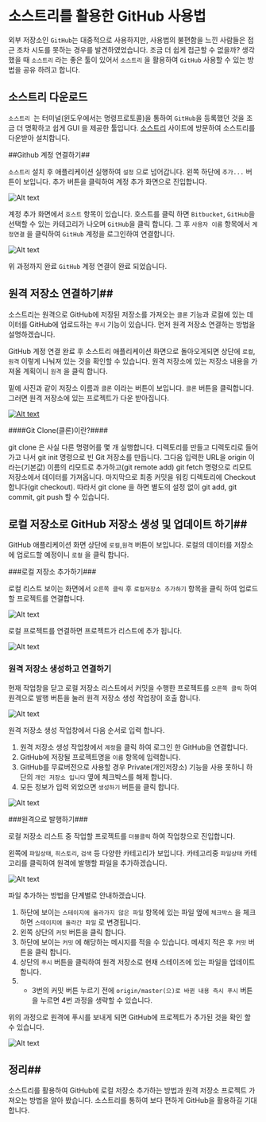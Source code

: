 # 소스트리를 활용한 GitHub 사용법 #

외부 저장소인 `GitHub`는 대중적으로 사용하지만, 사용법의 불편함을 느낀 사람들은 접근 조차 시도를 못하는 경우를 발견하였었습니다. 조금 더 쉽게 접근할 수 없을까? 생각 했을 때 `소스트리` 라는 좋은 툴이 있어서 `소스트리` 을 활용하여 `GitHub` 사용할 수 있는 방법을 공유 하려고 합니다.



## 소스트리 다운로드

`소스트리 `는 터미널(윈도우에서는 명령프로토콜)을 통하여 `GitHub`을 등록했던 것을 조금 더 명확하고 쉽게 GUI 을 제공한 툴입니다. [소스트리](https://www.sourcetreeapp.com/) 사이트에 방문하여 소스트리를 다운받아 설치합니다.



##Github 계정 연결하기##

`소스트리` 설치 후 애플리케이션 실행하여 `설정` 으로 넘어갑니다. 왼쪽 하단에 `추가...` 버튼이 보입니다. 추가 버튼을 클릭하여 계정 추가 화면으로 진입합니다.  

![Alt text](https://github.com/FaithDeveloper/Study/blob/master/github/image/git001.png?raw=true)

계정 추가 화면에서 `호스트` 항목이 있습니다. 호스트를 클릭 하면 `Bitbucket`, `GitHub`을 선택할 수 있는 카테고리가 나오며  `GitHub`을 클릭 합니다. 그 후 `사용자 이름` 항목에서 `계정연결` 을 클릭하여 `GitHub` 계정을 로그인하여 연결합니다.

![Alt text](https://github.com/FaithDeveloper/Study/blob/master/github/image/git002.png?raw=true)

위 과정까지 완료 `GitHub` 계정 연결이 완료 되었습니다.

## 원격 저장소 연결하기##

소스트리는 원격으로 GitHub에 저장된 저장소를 가져오는 `클론` 기능과 로컬에 있는 데이터를 GitHub에 업로드하는 `푸시` 기능이 있습니다. 먼저 원격 저장소 연결하는 방법을 설명하겠습니다. 

GitHub 계정 연결 완료 후 소스트리 애플리케이션 화면으로 돌아오게되면 상단에 `로컬`,`원격` 이렇게 나눠져 있는 것을 확인할 수 있습니다. 원격 저장소에 있는 저장소 내용을 가져올 계획이니 `원격` 을 클릭 합니다.

밑에 사진과 같이 저장소 이름과 `클론` 이라는 버튼이 보입니다. `클론` 버튼을 클릭합니다. 그러면 원격 저장소에 있는 프로젝트가 다운 받아집니다.

[![Alt text](https://github.com/FaithDeveloper/Study/blob/master/github/image/git003.png?raw=true)](https://github.com/FaithDeveloper/Study/blob/master/github/image/git003.png?raw=true)



####Git Clone(클론)이란?####

git clone 은 사실 다른 명령어를 몇 개 실행합니다. 디렉토리를 만들고 디렉토리로 들어가고 나서 git init 명령으로 빈 Git 저장소를 만듭니다. 그다음 입력한 URL을 origin 이라는(기본값) 이름의 리모트로 추가하고(git remote add) git fetch 명령으로 리모트 저장소에서 데이터를 가져옵니다. 마지막으로 최종 커밋을 워킹 디렉토리에 Checkout 합니다(git checkout). 따라서 git clone 을 하면 별도의 설정 없이 git add, git commit, git push 할 수 있습니다.



## 로컬 저장소로 GitHub 저장소 생성 및 업데이트 하기##

GitHub 애플리케이션 화면  상단에 `로컬`,`원격` 버튼이 보입니다. 로컬의 데이터를 저장소에 업로드할 예정이니  `로컬` 을 클릭 합니다. 

###로컬 저장소 추가하기###

로컬 리스트 보이는 화면에서  `오른쪽 클릭` 후 `로컬저장소 추가하기` 항목을 클릭 하여 업로드할 프로젝트를 연결합니다. 

![Alt text](https://github.com/FaithDeveloper/Study/blob/master/github/image/git004.png?raw=true)

로컬 프로젝트를 연결하면 프로젝트가 리스트에 추가 됩니다.

![Alt text](https://github.com/FaithDeveloper/Study/blob/master/github/image/git005.png?raw=true)

### 원격 저장소 생성하고 연결하기 ###

현재 작업창을 닫고 로컬 저장소 리스트에서 커밋을 수행한 프로젝트를 `오른쪽 클릭` 하여 원격으로 발행 버튼을 눌러 원격 저장소 생성 작업창이 호출 합니다.

![Alt text](https://github.com/FaithDeveloper/Study/blob/master/github/image/git008.png?raw=true)

원격 저장소 생성 작업창에서 다음 순서로 입력 합니다.

1. 원격 저장소 생성 작업창에서 `계정`을 클릭 하여 로그인 한 GitHub을 연결합니다.
2.  GitHub에 저장될 프로젝트명을 `이름` 항목에 입력합니다.
3. GitHub를 무료버전으로 사용할 경우 Private(개인저장소) 기능을 사용 못하니 하단의 `개인 저장소 입니다` 옆에 체크박스를 해제 합니다.
4. 모든 정보가 입력 외었으면 `생성하기` 버튼을 클릭 합니다.

![Alt text](https://github.com/FaithDeveloper/Study/blob/master/github/image/git009.png?raw=true)

###원격으로 발행하기###

로컬 저장소 리스트 중 작업할 프로젝트를 `더블클릭` 하여 작업창으로 진입합니다.

왼쪽에 `파일상태`, `히스토리`, `검색` 등 다양한 카테고리가 보입니다. 카테고리중 `파일상태` 카테고리를 클릭하여 원격에 발행할 파일을 추가하겠습니다.

![Alt text](https://github.com/FaithDeveloper/Study/blob/master/github/image/git006.png?raw=true)

파일 추가하는 방법을 단계별로 안내하겠습니다.

1. 하단에 보이는 `스테이지에 올라가지 않은 파일` 항목에 있는 파일 옆에 `체크박스` 을 체크하면 `스테이지에 올라간 파일` 로 변경됩니다. 
2. 왼쪽 상단의 `커밋` 버튼을 클릭 합니다.
3. 하단에 보이는 `커밋` 에 해당하는 메시지를 적을 수 있습니다. 메세지 적은 후 `커밋` 버튼을 클릭 합니다.
4. 상단의 `푸시` 버튼을 클릭하여 원격 저장소로 현재 스테이즈에 있는 파일을 업데이트 합니다. 
5. * 3번의 커밋 버튼 누르기 전에 `origin/master(으)로 바뀐 내용 즉시 푸시` 버튼을 누르면 4번 과정을 생략할 수 있습니다.

위의 과정으로 원격에 푸시를 보내게 되면 GitHub에 프로젝트가 추가된 것을 확인 할 수 있습니다.

![Alt text](https://github.com/FaithDeveloper/Study/blob/master/github/image/git010.png?raw=true)

## 정리##

소스트리를 활용하여 GitHub에 로컬 저장소 추가하는  방법과 원격 저장소 프로젝트 가져오는 방법을 알아 봤습니다. 소스트리를 통하여 보다 편하게 GitHub을 활용하길 기대합니다.







